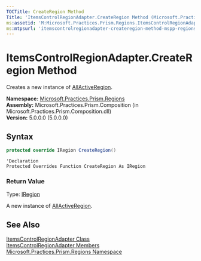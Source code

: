 ```yaml
---
TOCTitle: CreateRegion Method
Title: 'ItemsControlRegionAdapter.CreateRegion Method (Microsoft.Practices.Prism.Regions)'
ms:assetid: 'M:Microsoft.Practices.Prism.Regions.ItemsControlRegionAdapter.CreateRegion'
ms:mtpsurl: 'itemscontrolregionadapter-createregion-method-mspp-regions.md'
---
```



# ItemsControlRegionAdapter.CreateRegion Method

Creates a new instance of [AllActiveRegion](/patterns-practices/reference/allactiveregion-class-mspp-regions).

**Namespace:** [Microsoft.Practices.Prism.Regions](/patterns-practices/reference/mspp-regions-namespace)<br/>
**Assembly:** Microsoft.Practices.Prism.Composition (in Microsoft.Practices.Prism.Composition.dll)<br/>
**Version:** 5.0.0.0 (5.0.0.0)

## Syntax

```C#
protected override IRegion CreateRegion()
```
```VB
'Declaration
Protected Overrides Function CreateRegion As IRegion
```

### Return Value

Type: [IRegion](/patterns-practices/reference/iregion-interface-mspp-regions)

A new instance of [AllActiveRegion](/patterns-practices/reference/allactiveregion-class-mspp-regions).

## See Also

[ItemsControlRegionAdapter Class](/patterns-practices/reference/itemscontrolregionadapter-class-mspp-regions)<br/>
[ItemsControlRegionAdapter Members](/patterns-practices/reference/itemscontrolregionadapter-members-mspp-regions)<br/>
[Microsoft.Practices.Prism.Regions Namespace](/patterns-practices/reference/mspp-regions-namespace)<br/>